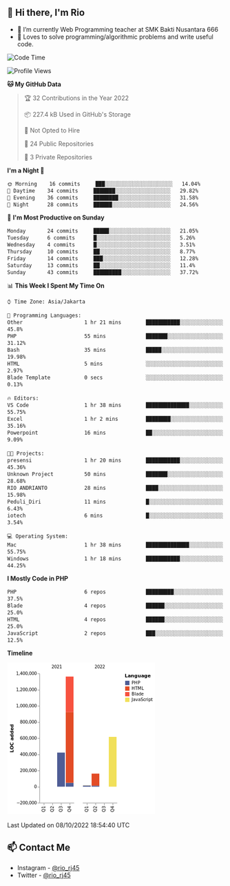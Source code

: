 ## 👋 Hi there, I'm Rio 

-  🔭 I’m currently Web Programming teacher at SMK Bakti Nusantara 666
-  💬 Loves to solve programming/algorithmic problems and write useful code.

<!--START_SECTION:waka-->
![Code Time](http://img.shields.io/badge/Code%20Time-668%20hrs%2033%20mins-blue)

![Profile Views](http://img.shields.io/badge/Profile%20Views-16-blue)

**🐱 My GitHub Data** 

> 🏆 32 Contributions in the Year 2022
 > 
> 📦 227.4 kB Used in GitHub's Storage 
 > 
> 🚫 Not Opted to Hire
 > 
> 📜 24 Public Repositories 
 > 
> 🔑 3 Private Repositories  
 > 
**I'm a Night 🦉** 

```text
🌞 Morning    16 commits     ███░░░░░░░░░░░░░░░░░░░░░░   14.04% 
🌆 Daytime    34 commits     ███████░░░░░░░░░░░░░░░░░░   29.82% 
🌃 Evening    36 commits     ████████░░░░░░░░░░░░░░░░░   31.58% 
🌙 Night      28 commits     ██████░░░░░░░░░░░░░░░░░░░   24.56%

```
📅 **I'm Most Productive on Sunday** 

```text
Monday       24 commits     █████░░░░░░░░░░░░░░░░░░░░   21.05% 
Tuesday      6 commits      █░░░░░░░░░░░░░░░░░░░░░░░░   5.26% 
Wednesday    4 commits      █░░░░░░░░░░░░░░░░░░░░░░░░   3.51% 
Thursday     10 commits     ██░░░░░░░░░░░░░░░░░░░░░░░   8.77% 
Friday       14 commits     ███░░░░░░░░░░░░░░░░░░░░░░   12.28% 
Saturday     13 commits     ██░░░░░░░░░░░░░░░░░░░░░░░   11.4% 
Sunday       43 commits     █████████░░░░░░░░░░░░░░░░   37.72%

```


📊 **This Week I Spent My Time On** 

```text
⌚︎ Time Zone: Asia/Jakarta

💬 Programming Languages: 
Other                    1 hr 21 mins        ███████████░░░░░░░░░░░░░░   45.8% 
PHP                      55 mins             ███████░░░░░░░░░░░░░░░░░░   31.12% 
Bash                     35 mins             █████░░░░░░░░░░░░░░░░░░░░   19.98% 
HTML                     5 mins              ░░░░░░░░░░░░░░░░░░░░░░░░░   2.97% 
Blade Template           0 secs              ░░░░░░░░░░░░░░░░░░░░░░░░░   0.13%

🔥 Editors: 
VS Code                  1 hr 38 mins        ██████████████░░░░░░░░░░░   55.75% 
Excel                    1 hr 2 mins         ████████░░░░░░░░░░░░░░░░░   35.16% 
Powerpoint               16 mins             ██░░░░░░░░░░░░░░░░░░░░░░░   9.09%

🐱‍💻 Projects: 
presensi                 1 hr 20 mins        ███████████░░░░░░░░░░░░░░   45.36% 
Unknown Project          50 mins             ███████░░░░░░░░░░░░░░░░░░   28.68% 
RIO ANDRIANTO            28 mins             ████░░░░░░░░░░░░░░░░░░░░░   15.98% 
Peduli_Diri              11 mins             █░░░░░░░░░░░░░░░░░░░░░░░░   6.43% 
iotech                   6 mins              █░░░░░░░░░░░░░░░░░░░░░░░░   3.54%

💻 Operating System: 
Mac                      1 hr 38 mins        ██████████████░░░░░░░░░░░   55.75% 
Windows                  1 hr 18 mins        ███████████░░░░░░░░░░░░░░   44.25%

```

**I Mostly Code in PHP** 

```text
PHP                      6 repos             █████████░░░░░░░░░░░░░░░░   37.5% 
Blade                    4 repos             ██████░░░░░░░░░░░░░░░░░░░   25.0% 
HTML                     4 repos             ██████░░░░░░░░░░░░░░░░░░░   25.0% 
JavaScript               2 repos             ███░░░░░░░░░░░░░░░░░░░░░░   12.5%

```


**Timeline**

![Chart not found](https://raw.githubusercontent.com/neushepa/neushepa/main/charts/bar_graph.png) 


 Last Updated on 08/10/2022 18:54:40 UTC
<!--END_SECTION:waka-->

## 📫 Contact Me
- Instagram - [@rio_rj45](https://www.instagram.com/rio_rj45/)
- Twitter - [@rio_rj45](https://twitter.com/rio_rj45)
